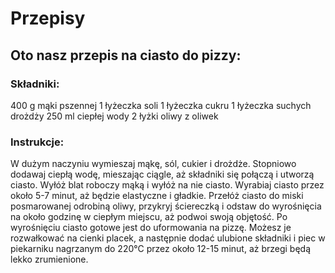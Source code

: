 # Przepisy

## Oto nasz przepis na ciasto do pizzy:

### Składniki:

400 g mąki pszennej
1 łyżeczka soli
1 łyżeczka cukru
1 łyżeczka suchych drożdży
250 ml ciepłej wody
2 łyżki oliwy z oliwek

### Instrukcje:

W dużym naczyniu wymieszaj mąkę, sól, cukier i drożdże.
Stopniowo dodawaj ciepłą wodę, mieszając ciągle, aż składniki się połączą i utworzą ciasto.
Wyłóż blat roboczy mąką i wyłóż na nie ciasto.
Wyrabiaj ciasto przez około 5-7 minut, aż będzie elastyczne i gładkie.
Przełóż ciasto do miski posmarowanej odrobiną oliwy, przykryj ściereczką i odstaw do wyrośnięcia na około godzinę w ciepłym miejscu, aż podwoi swoją objętość.
Po wyrośnięciu ciasto gotowe jest do uformowania na pizzę. Możesz je rozwałkować na cienki placek, a następnie dodać ulubione składniki i piec w piekarniku nagrzanym do 220°C przez około 12-15 minut, aż brzegi będą lekko zrumienione.
